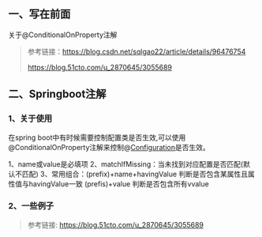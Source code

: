 ## 一、写在前面

关于@ConditionalOnProperty注解

> 参考链接：https://blog.csdn.net/sqlgao22/article/details/96476754
>
> https://blog.51cto.com/u_2870645/3055689

## 二、Springboot注解

### 1、关于使用

在spring boot中有时候需要控制配置类是否生效,可以使用@ConditionalOnProperty注解来控制@[Configuration](https://so.csdn.net/so/search?q=Configuration&spm=1001.2101.3001.7020)是否生效。

1、name或value是必填项
2、matchIfMissing：当未找到对应配置是否匹配(默认不匹配)
3、常用组合：(prefix)+name+havingValue 判断是否包含某属性且属性值与havingValue一致
(prefis)+value 判断是否包含所有vvalue

### 2、一些例子

> 参考链接: https://blog.51cto.com/u_2870645/3055689

